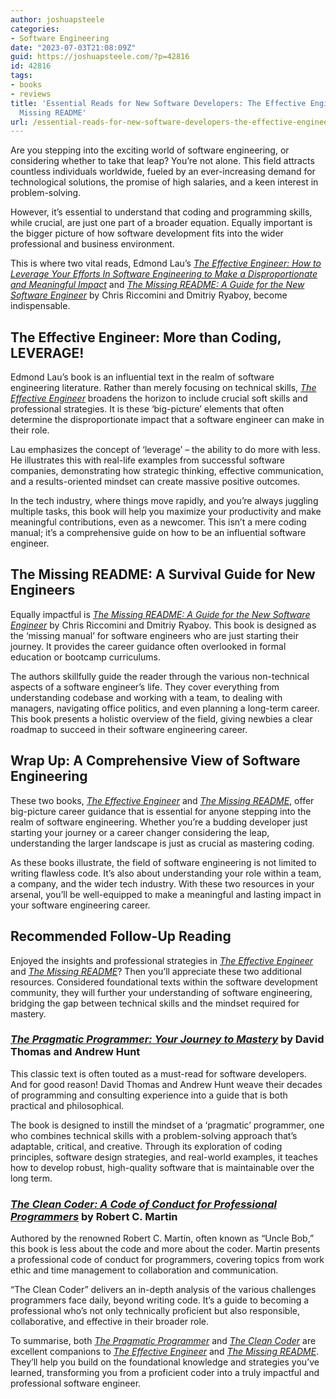 ```yaml
---
author: joshuapsteele
categories:
- Software Engineering
date: "2023-07-03T21:08:09Z"
guid: https://joshuapsteele.com/?p=42816
id: 42816
tags:
- books
- reviews
title: 'Essential Reads for New Software Developers: The Effective Engineer and The
  Missing README'
url: /essential-reads-for-new-software-developers-the-effective-engineer-and-the-missing-readme/
---
```


Are you stepping into the exciting world of software engineering, or considering whether to take that leap? You’re not alone. This field attracts countless individuals worldwide, fueled by an ever-increasing demand for technological solutions, the promise of high salaries, and a keen interest in problem-solving.

However, it’s essential to understand that coding and programming skills, while crucial, are just one part of a broader equation. Equally important is the bigger picture of how software development fits into the wider professional and business environment.

This is where two vital reads, Edmond Lau’s [*The Effective Engineer: How to Leverage Your Efforts In Software Engineering to Make a Disproportionate and Meaningful Impact*](https://amzn.to/3JK2gbg) and [*The Missing README: A Guide for the New Software Engineer*](https://amzn.to/44qx0pO) by Chris Riccomini and Dmitriy Ryaboy, become indispensable.

## The Effective Engineer: More than Coding, LEVERAGE!

Edmond Lau’s book is an influential text in the realm of software engineering literature. Rather than merely focusing on technical skills, [*The Effective Engineer*](https://amzn.to/3JK2gbg) broadens the horizon to include crucial soft skills and professional strategies. It is these ‘big-picture’ elements that often determine the disproportionate impact that a software engineer can make in their role.

Lau emphasizes the concept of ‘leverage’ – the ability to do more with less. He illustrates this with real-life examples from successful software companies, demonstrating how strategic thinking, effective communication, and a results-oriented mindset can create massive positive outcomes.

In the tech industry, where things move rapidly, and you’re always juggling multiple tasks, this book will help you maximize your productivity and make meaningful contributions, even as a newcomer. This isn’t a mere coding manual; it’s a comprehensive guide on how to be an influential software engineer.

## The Missing README: A Survival Guide for New Engineers

Equally impactful is [*The Missing README: A Guide for the New Software Engineer*](https://amzn.to/44qx0pO) by Chris Riccomini and Dmitriy Ryaboy. This book is designed as the ‘missing manual’ for software engineers who are just starting their journey. It provides the career guidance often overlooked in formal education or bootcamp curriculums.

The authors skillfully guide the reader through the various non-technical aspects of a software engineer’s life. They cover everything from understanding codebase and working with a team, to dealing with managers, navigating office politics, and even planning a long-term career. This book presents a holistic overview of the field, giving newbies a clear roadmap to succeed in their software engineering career.

## Wrap Up: A Comprehensive View of Software Engineering

These two books, [*The Effective Engineer*](https://amzn.to/3JK2gbg) and [*The Missing README*](https://amzn.to/44qx0pO), offer big-picture career guidance that is essential for anyone stepping into the realm of software engineering. Whether you’re a budding developer just starting your journey or a career changer considering the leap, understanding the larger landscape is just as crucial as mastering coding.

As these books illustrate, the field of software engineering is not limited to writing flawless code. It’s also about understanding your role within a team, a company, and the wider tech industry. With these two resources in your arsenal, you’ll be well-equipped to make a meaningful and lasting impact in your software engineering career.

## Recommended Follow-Up Reading

Enjoyed the insights and professional strategies in [*The Effective Engineer*](https://amzn.to/3JK2gbg) and *[The Missing README](https://amzn.to/44qx0pO)*? Then you’ll appreciate these two additional resources. Considered foundational texts within the software development community, they will further your understanding of software engineering, bridging the gap between technical skills and the mindset required for mastery.

### [*The Pragmatic Programmer: Your Journey to Mastery*](https://amzn.to/3PP1UUy) by David Thomas and Andrew Hunt

This classic text is often touted as a must-read for software developers. And for good reason! David Thomas and Andrew Hunt weave their decades of programming and consulting experience into a guide that is both practical and philosophical.

The book is designed to instill the mindset of a ‘pragmatic’ programmer, one who combines technical skills with a problem-solving approach that’s adaptable, critical, and creative. Through its exploration of coding principles, software design strategies, and real-world examples, it teaches how to develop robust, high-quality software that is maintainable over the long term.

### [*The Clean Coder: A Code of Conduct for Professional Programmers*](https://amzn.to/43eTl8G) by Robert C. Martin

Authored by the renowned Robert C. Martin, often known as “Uncle Bob,” this book is less about the code and more about the coder. Martin presents a professional code of conduct for programmers, covering topics from work ethic and time management to collaboration and communication.

“The Clean Coder” delivers an in-depth analysis of the various challenges programmers face daily, beyond writing code. It’s a guide to becoming a professional who’s not only technically proficient but also responsible, collaborative, and effective in their broader role.

To summarise, both [*The Pragmatic Programmer*](https://amzn.to/3PP1UUy) and [*The Clean Coder*](https://amzn.to/43eTl8G) are excellent companions to [*The Effective Engineer*](https://amzn.to/3JK2gbg) and *[The Missing README](https://amzn.to/44qx0pO)*. They’ll help you build on the foundational knowledge and strategies you’ve learned, transforming you from a proficient coder into a truly impactful and professional software engineer.